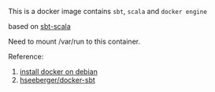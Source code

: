 This is a docker image contains `sbt`, `scala` and `docker engine`

based on [sbt-scala](https://hub.docker.com/r/hseeberger/scala-sbt/)

Need to mount /var/run to this container.

Reference: 
1. [install docker on debian](https://docs.docker.com/engine/install/debian/)
2. [hseeberger/docker-sbt](https://github.com/hseeberger/docker-sbt)
